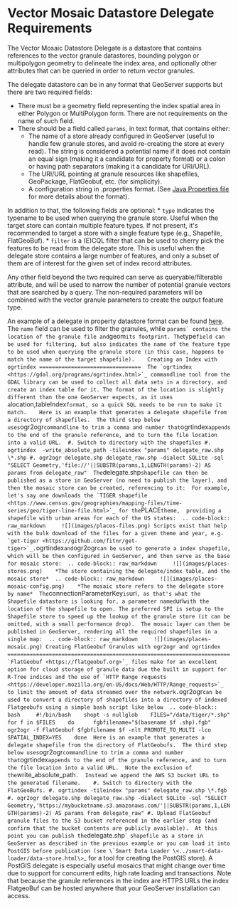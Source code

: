 # Vector Mosaic Datastore Delegate Requirements

The Vector Mosaic Datastore Delegate is a datastore that contains references to the vector granule datastores, bounding polygon or multipolygon geometry to delineate the index area, and optionally other attributes that can be queried in order to return vector granules.

The delegate datastore can be in any format that GeoServer supports but there are two required fields:

-   There must be a geometry field representing the index spatial area in either Polygon or MultiPolygon form. There are not requirements on the name of such field.
-   There should be a field called `params`, in text format, that contains either:
    -   The name of a store already configured in GeoServer (useful to handle few granule stores, and avoid re-creating the store at every read). The string is considered a potential name if it does not contain an equal sign (making it a candidate for property format) or a colon or having path separators (making it a candidate for URI/URL).
    -   The URI/URL pointing at granule resources like shapefiles, GeoPackage, FlatGeobuf, etc. (for simplicity).
    -   A configuration string in .properties format. (See [Java Properties file](https://en.wikipedia.org/wiki/.properties) for more details about the format).

In addition to that, the following fields are optional: * `type` indicates the typename to be used when querying the granule store. Useful when the target store can contain multiple feature types. If not present, it's recommended to target a store with a single feature type (e.g., Shapefile, FlatGeoBuf). * `filter` is a (E)CQL filter that can be used to cherry pick the features to be read from the delegate store. This is useful when the delegate store contains a large number of features, and only a subset of them are of interest for the given set of index record attributes.

Any other field beyond the two required can serve as queryable/filterable attribute, and will be used to narrow the number of potential granule vectors that are searched by a query. The non-required parameters will be combined with the vector granule parameters to create the output feature type.

An example of a delegate in property datastore format can be found [here](https://github.com/geotools/geotools/blob/main/modules/unsupported/vector-mosaic/src/test/resources/org.geotools.vectormosaic.data/mosaic_delegate.properties). The `name` field can be used to filter the granules, while `` params` contains the location of the granule file and ``geom`its footprint. The`type`` field can be used for filtering, but also indicates the name of the feature type to be used when querying the granule store (in this case, happens to match the name of the target shapefile).    Creating an Index with ogrtindex ================================  The `ogrtindex <https://gdal.org/programs/ogrtindex.html>`_ commandline tool from the GDAL library can be used to collect all data sets in a directory, and create an index table for it. The format of the location is slightly different than the one GeoServer expects, as it uses a ``location,tableIndex`format, so a quick SQL needs to be run to make it match.    Here is an example that generates a delegate shapefile from a directory of shapefiles.  The third step below uses`ogr2ogr`commandline to trim a comma and number that`ogrtindex`appends to the end of the granule reference, and to turn the file location into a valid URL.  #. Switch to directory with the shapefiles #. ogrtindex  -write_absolute_path -tileindex "params" delegate_raw.shp \*.shp #. ogr2ogr delegate.shp delegate_raw.shp -dialect SQLite -sql "SELECT Geometry,'file://'||SUBSTR(params,1,LENGTH(params)-2) AS params from delegate_raw"  The`delegate.shp`` shapefile can then be published as a store in GeoServer (no need to publish the layer), and then the mosaic store can be created, referencing to it:  For example, let's say one downloads the `TIGER shapefile <https://www.census.gov/geographies/mapping-files/time-series/geo/tiger-line-file.html>`_ for the ``PLACE`` theme,  providing a shapefile with urban areas for each of the US states:  .. code-block:: raw_markdown     ![](images/places-files.png) Scripts exist that help with the bulk download of the files for a given theme and year, e.g. `get-tiger <https://github.com/fitnr/get-tiger>`_. ``ogrtindex`and`ogr2ogr`can be used to generate a index shapefile, which will be then configured in GeoServer, and then serve as the base for mosaic store:  .. code-block:: raw_markdown     ![](images/places-stores.png)    *The store containing the delegate/index table, and the mosaic store*  .. code-block:: raw_markdown     ![](images/places-mosaic-config.png)    *The mosaic store refers to the delegate store by name*  The`connectionParameterKey`is`url`, as that's what the Shapefile datastore is looking for, a parameter named`url`` with the location of the shapefile to open. The preferred SPI is setup to the Shapefile store to speed up the lookup of the granule store (it can be omitted, with a small performance drop).  The mosaic layer can then be published in GeoServer, rendering all the required shapefiles in a single map:  .. code-block:: raw_markdown     ![](images/places-mosaic.png) Creating FlatGeobuf Granules with ogr2ogr and ogrtindex ======================================================================  `FlatGeobuf <https://flatgeobuf.org>`_ files make for an excellent option for cloud storage of granule data due the built in support for R-Tree indices and the use of `HTTP Range requests <https://developer.mozilla.org/en-US/docs/Web/HTTP/Range_requests>`_ to limit the amount of data streamed over the network. ``ogr2ogr`can be used to convert a directory of shapefiles into a directory of indexed Flatgeobufs using a simple bash script like below  .. code-block::  bash     #!/bin/bash    shopt -s nullglob    FILES="/data/tiger/*.shp"    for f in $FILES    do      fgbfilename="$(basename $f .shp).fgb"      ogr2ogr -f FlatGeobuf $fgbfilename $f -nlt PROMOTE_TO_MULTI -lco SPATIAL_INDEX=YES    done  Here is an example that generates a delegate shapefile from the directory of FlatGeobufs.  The third step below uses`ogr2ogr`commandline to trim a comma and number that`ogrtindex`appends to the end of the granule reference, and to turn the file location into a valid URL.  Note the exclusion of the`write_absolute_path`.  Instead we append the AWS S3 bucket URL to the generated filename.    #. Switch to directory with the FlatGeoBufs. #. ogrtindex -tileindex "params" delegate_raw.shp \*.fgb #. ogr2ogr delegate.shp delegate_raw.shp -dialect SQLite -sql "SELECT Geometry,'https://mybucketname.s3.amazonaws.com/'||SUBSTR(params,1,LENGTH(params)-2) AS params from delegate_raw" #. Upload FlatGeobuf granule files to the S3 bucket referenced in the earlier step (and confirm that the bucket contents are publicly available).  At this point you can publish the`delegate.shp\``` shapefile as a store in GeoServer as described in the previous example or you can load it into PostGIS before publication (see \`Smart Data Loader \<../smart-data-loader/data-store.html\>``\_ for a tool for creating the PostGIS store). A PostGIS delegate is especially useful mosaics that might change over time due to support for concurrent edits, high rate loading and transactions. Note that because the granule references in the index are HTTPS URLs the index FlatgeoBuf can be hosted anywhere that your GeoServer installation can access.

